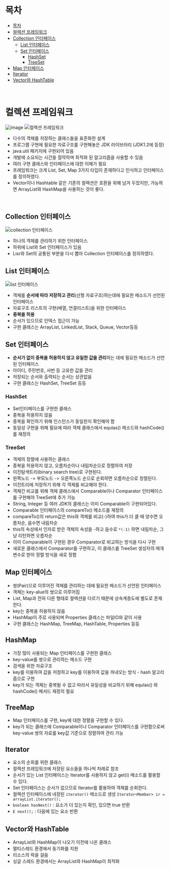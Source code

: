 # 목차
- [목차](#목차)
- [컬렉션 프레임워크](#컬렉션-프레임워크)
- [Collection 인터페이스](#collection-인터페이스)
  - [List 인터페이스](#list-인터페이스)
  - [Set 인터페이스](#set-인터페이스)
    - [HashSet](#hashset)
    - [TreeSet](#treeset)
- [Map 인터페이스](#map-인터페이스)
- [Iterator](#iterator)
- [Vector와 HashTable](#vector와-hashtable)

<br>

# 컬렉션 프레임워크
![image](https://user-images.githubusercontent.com/106129404/229985160-31b66551-71b2-4219-b471-fc15fd78c462.png)
![컬렉션 프레임워크](https://github.com/soberdam/TIL/assets/106129404/48c99ef5-3736-449f-846e-65b0a42fe3d8)

- 다수의 객체를 저장하는 클래스들을 표준화한 설계
- 프로그램 구현에 필요한 자료구조를 구현해놓은 JDK 라이브러리 (JDK1.2에 등장)
- java.util 패키지에 구현되어 있음
- 개발에 소요되는 시간을 절약하며 최적화 된 알고리즘을 사용할 수 있음
- 여러 구현 클래스와 인터페이스에 대한 이해가 필요
- 프레임워크는 크게 List, Set, Map 3가지 타입이 존재하다고 인식하고 인터페이스를 정의하였다.
- Vector이나 Hashtable 같은 기존의 컬렉션은 호환을 위해 남겨 두었지만, 가능하면 ArrayList와 HashMap을 사용하는 것이 좋다.

<br>


## Collection 인터페이스
![collection 인터페이스](https://github.com/soberdam/TIL/assets/106129404/b163a801-f4b9-4817-8ed4-70644483cbb8)
- 하나의 객체를 관리하기 위한 인터페이스
- 하위에 List와 Set 인터페이스가 있음
- Lisr와 Set의 공통된 부분을 다시 뽑아 Collection 인터페이스를 정의하였다.

## List 인터페이스
![list 인터페이스](https://github.com/soberdam/TIL/assets/106129404/43e2f100-01e0-495f-9a0e-d1253a97e581)
- 객체를 **순서에 따라 저장하고 관리**(선형 자료구조)하는데에 필요한 메소드가 선언된 인터페이스
- 자료구조 리스트의 구현(배열, 연결리스트)을 위한 인터페이스
- **중복을 허용**
- 순서가 있으므로 인덱스 접근이 가능
- 구현 클래스는 ArrayList, LinkedList, Stack, Queue, Vector등등

## Set 인터페이스
- **순서가 없이 중복을 허용하지 않고 유일한 값을 관리**하는 데에 필요한 메소드가 선언된 인터페이스
- 아이디, 주민번호, 사번 등 고유한 값을 관리
- 저장되는 순서와 출력되는 순서는 상관없음
- 구현 클래스는 HashSet, TreeSet 등등

### HashSet
- Set인터페이스를 구현한 클래스
- 중복을 허용하지 않음
- 중복을 확인하기 위해 인스턴스가 동일한지 확인해야 함
- 동일성 구현을 위해 필요에 따라 객체 클래스에서 equlas() 메소드와 hashCode()를 재정의

### TreeSet
- 객체의 정렬에 사용하는 클래스
- 중복을 허용하지 않고, 오름차순이나 내림차순으로 정렬하여 저장
- 이진탐색트리(binary search tree)로 구현된다.
- 왼쪽노드 -> 부모노드 -> 오른쪽노드 순으로 순회하면 오름차순으로 정렬된다.
- 이진트리에 저장하기 위해 각 객체를 비교해야 한다.
- 객체간 비교를 위해 객체 클래스에서 Comparable이나 Comparator 인터페이스를 구현해야 TreeSet에 추가 가능
- String, Integer 등 여러 JDK의 클래스는 이미 Comparable이 구현되어있다.
- Comparable 인터페이스의 compareTo() 메소드를 재정의
- compareTo()의 return값은 this와 객체를 비교(-)하여 this가 더 클 때 양수면 오름차순, 음수면 내림차순
- this의 속성에서 인자로 받은 객체의 속성을 -하고 음수로 `*(-1)` 하면 내림차순, 그냥 리턴하면 오름차순
- 이미 Comparable이 구현된 경우 Comparator로 비교하는 방식을 다시 구현
- 새로운 클래스에서 Comparator를 구현하고, 이 클래스를 TreeSet 생성자의 매개변수로 받아 정렬 방식을 새로 정함


## Map 인터페이스
- 쌍(Pair)으로 이루어진 객체를 관리하는 데에 필요한 메소드가 선언된 인터페이스
- 객체는 key-alue의 쌍으로 이루어짐
- List, Map과 전혀 다른 형태로 컬렉션을 다르기 때문에 상속계층도에 별도로 존재한다.
- key는 중복을 허용하지 않음
- HashMap이 주로 사용되며 Properties 클래스는 파일IO와 같이 사용
- 구현 클래스는 HashMap, TreeMap, HashTable, Properties 등등

## HashMap
- 가장 많이 사용되는 Map 인터페이스를 구현한 클래스
- key-value를 쌍으로 관리하는 메소드 구현
- 검색을 위한 자료구조
- key를 이용하여 값을 저정하고 key를 이용하여 값을 꺼내오는 방식 - hash 알고리즘으로 구현
- key가 되는 객체는 중복될 수 없고 따라서 유일성을 비교하기 위해 equlas() 와 hashCode() 메서드 재정의 필요

## TreeMap
- Map 인터페이스를 구현, key에 대한 정렬을 구현할 수 있다.
- key가 되는 클래스에 Comparable이나 Comparator 인터페이스를 구현함으로써 key-value 쌍의 자료를 key값 기준으로 정렬하여 관리 가능

## Iterator
- 요소의 순회를 위한 클래스
- 컬렉션 프레임워크에 저장된 요소들을 하나씩 차례로 참조
- 순서가 있는 List 인터페이스는 Iterator를 사용하지 않고 get(i) 메소드를 활용할 수 있다.
- Set 인터페이스는 순서가 없으므로 Iterator를 활용하여 객체를 순회한다.
- 컬렉션 인터페이스에 내장된 `iterator()` 메소드로 생성 `Iterator<Member> ir = arrayList.iterator();`
- `boolean hasNext()` : 요소가 더 있는지 확인, 있으면 true 반환
- `E next();` : 다음에 있는 요소 반환

## Vector와 HashTable
- ArrayList와 HashMap이 나오기 이전에 나온 클래스
- 멀티스레드 환경에서 동기화를 지원
- 리소스의 락을 걸음
- 싱글 스레드 환경에서는 ArrayList와 HashMap이 최적화
